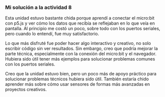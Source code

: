 ### Mi solución a la actividad 8

Esta unidad estuvo bastante chida porque aprendí a conectar el micro:bit con p5.js y ver cómo los datos que recibía se reflejaban en lo que veía en pantalla. Al principio me costó un poco, sobre todo con los puertos seriales, pero cuando lo entendí, fue muy satisfactorio.

Lo que más disfruté fue poder hacer algo interactivo y creativo, no solo escribir código sin ver resultados. Sin embargo, creo que podría mejorar la parte técnica, especialmente con la conexión del micro:bit y el navegador. Hubiera sido útil tener más ejemplos para solucionar problemas comunes con los puertos seriales.

Creo que la unidad estuvo bien, pero un poco más de apoyo práctico para solucionar problemas técnicos hubiera sido útil. También estaría chido aprender más sobre cómo usar sensores de formas más avanzadas en proyectos creativos.
